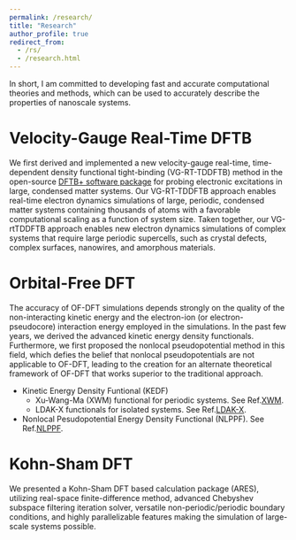 ```yaml
---
permalink: /research/
title: "Research"
author_profile: true
redirect_from: 
  - /rs/
  - /research.html
---
```


In short, I am committed to developing fast and accurate computational theories and methods, which can be used to accurately describe the properties of nanoscale systems.

Velocity-Gauge Real-Time DFTB
======
We first derived and implemented a new velocity-gauge real-time, time-dependent density functional tight-binding (VG-RT-TDDFTB) method in the open-source [DFTB+ software package](https://dftbplus.org) for probing electronic excitations in large, condensed matter systems. Our VG-RT-TDDFTB approach enables real-time electron dynamics simulations of large, periodic, condensed matter systems containing thousands of atoms with a favorable computational scaling as a function of system size. Taken together, our VG-rtTDDFTB approach enables new electron dynamics simulations of complex systems that require large periodic supercells, such as crystal defects, complex surfaces, nanowires, and amorphous materials.

Orbital-Free DFT
======
The accuracy of OF-DFT simulations depends strongly on the quality of the non-interacting kinetic energy and the electron-ion (or electron-pseudocore) interaction energy employed in the simulations. In the past few years, we derived the advanced kinetic energy density functionals. Furthermore, we first proposed the nonlocal pseudopotential method in this field, which defies the belief that nonlocal pseudopotentials are not applicable to OF-DFT, leading to the creation for an alternate theoretical framework of OF-DFT that works superior to the traditional approach.
* Kinetic Energy Density Funtional (KEDF)
  * Xu-Wang-Ma (XWM) functional for periodic systems. See Ref.[XWM](https://doi.org/10.1103/PhysRevB.100.205132). 
  * LDAK-X functionals for isolated systems. See Ref.[LDAK-X](https://doi.org/10.1103/PhysRevB.101.045110).
* Nonlocal Pesudopotential Energy Density Functional (NLPPF). See Ref.[NLPPF](https://doi.org/10.1038/s41467-022-29002-3).

Kohn-Sham DFT
======
We presented a Kohn-Sham DFT based calculation package (ARES), utilizing real-space finite-difference method, advanced Chebyshev subspace filtering iteration solver, versatile non-periodic/periodic boundary conditions, and highly parallelizable features making the simulation of large-scale systems possible.
